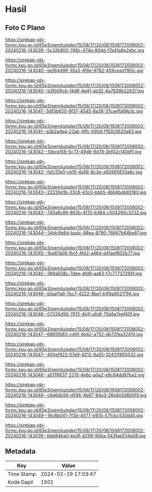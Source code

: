 # Hasil

## Foto C Plano

https://sirekap-obj-formc.kpu.go.id/65e3/pemilu/pdpr/15/08/17/20/08/1508172008002-20240216-143039--5c32b600-748c-474a-80dd-f7e41a8e2ebc.jpg

https://sirekap-obj-formc.kpu.go.id/65e3/pemilu/pdpr/15/08/17/20/08/1508172008002-20240216-143040--be164d99-35a3-4f6e-9782-459cead1165c.jpg

https://sirekap-obj-formc.kpu.go.id/65e3/pemilu/pdpr/15/08/17/20/08/1508172008002-20240216-143040--b3fb06cb-f4d8-4e41-ab32-4a7639b22837.jpg

https://sirekap-obj-formc.kpu.go.id/65e3/pemilu/pdpr/15/08/17/20/08/1508172008002-20240216-143041--5df3b620-9f37-4545-8a38-37caefb89b3c.jpg

https://sirekap-obj-formc.kpu.go.id/65e3/pemilu/pdpr/15/08/17/20/08/1508172008002-20240216-143041--a3b2a4ea-22ab-4ffc-b95d-f163c5620a63.jpg

https://sirekap-obj-formc.kpu.go.id/65e3/pemilu/pdpr/15/08/17/20/08/1508172008002-20240216-143042--10bce158-5c73-49d8-9d78-2bf02c140df1.jpg

https://sirekap-obj-formc.kpu.go.id/65e3/pemilu/pdpr/15/08/17/20/08/1508172008002-20240216-143042--fa1c51e0-cb15-4a56-8c3e-a92865833a6c.jpg

https://sirekap-obj-formc.kpu.go.id/65e3/pemilu/pdpr/15/08/17/20/08/1508172008002-20240216-143043--22239d1b-33c8-43c0-bbb5-4bb6bdb92f80.jpg

https://sirekap-obj-formc.kpu.go.id/65e3/pemilu/pdpr/15/08/17/20/08/1508172008002-20240216-143043--740a8c89-863b-4f70-b364-c504285c3232.jpg

https://sirekap-obj-formc.kpu.go.id/65e3/pemilu/pdpr/15/08/17/20/08/1508172008002-20240216-143044--34dc9b6d-badc-48ea-8790-76667b64be87.jpg

https://sirekap-obj-formc.kpu.go.id/65e3/pemilu/pdpr/15/08/17/20/08/1508172008002-20240216-143045--1be87a08-fbcf-4fe2-a46d-d41aef852b77.jpg

https://sirekap-obj-formc.kpu.go.id/65e3/pemilu/pdpr/15/08/17/20/08/1508172008002-20240216-143045--388a508c-7dee-4fd9-aa63-f7c77737295f.jpg

https://sirekap-obj-formc.kpu.go.id/65e3/pemilu/pdpr/15/08/17/20/08/1508172008002-20240216-143046--bfaaf1a6-7ec7-4222-8be1-b1f9a9021794.jpg

https://sirekap-obj-formc.kpu.go.id/65e3/pemilu/pdpr/15/08/17/20/08/1508172008002-20240216-143046--07326d58-7813-4b1f-a5df-75b8a7eef40f.jpg

https://sirekap-obj-formc.kpu.go.id/65e3/pemilu/pdpr/15/08/17/20/08/1508172008002-20240216-143047--6865fb83-cd0f-4b42-a752-db72fea32410.jpg

https://sirekap-obj-formc.kpu.go.id/65e3/pemilu/pdpr/15/08/17/20/08/1508172008002-20240216-143047--450ef922-07e9-4212-8a55-32431f850532.jpg

https://sirekap-obj-formc.kpu.go.id/65e3/pemilu/pdpr/15/08/17/20/08/1508172008002-20240216-143048--a5176637-2215-4e6c-a0a2-e9c64dd97ba2.jpg

https://sirekap-obj-formc.kpu.go.id/65e3/pemilu/pdpr/15/08/17/20/08/1508172008002-20240216-143048--c6e6db59-d596-4b87-84a3-26b8e5d6b0f9.jpg

https://sirekap-obj-formc.kpu.go.id/65e3/pemilu/pdpr/15/08/17/20/08/1508172008002-20240216-143049--16c8b041-7f3d-4077-b97b-57fcbc530d45.jpg

https://sirekap-obj-formc.kpu.go.id/65e3/pemilu/pdpr/15/08/17/20/08/1508172008002-20240216-143039--bbb84ba0-bb3f-4299-90ba-543fae534a08.jpg


## Metadata

| Key        | Value               |
| ---------- | ------------------- |
| Time Stamp | 2024-02-29 17:03:47 |
| Kode Dapil | 1501                |



